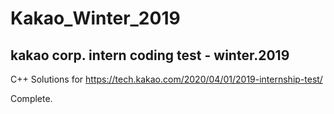 # Kakao_Winter_2019
## kakao corp. intern coding test - winter.2019

C++ Solutions for https://tech.kakao.com/2020/04/01/2019-internship-test/


Complete.
